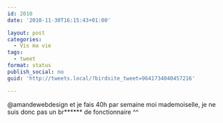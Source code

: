 ```yaml
---
id: 2010
date: '2010-11-30T16:15:43+01:00'

layout: post
categories:
  - Vis ma vie
tags:
  - tweet
format: status
publish_social: no
guid: 'http://tweets.local/?birdsite_tweet=9641734040457216'

---
```


@amandewebdesign et je fais 40h par semaine moi mademoiselle, je ne suis donc pas un br\*\*\*\*\*\* de fonctionnaire ^^